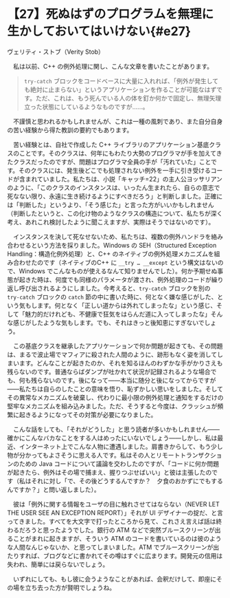 # 【27】死ぬはずのプログラムを無理に生かしておいてはいけない{#e27}

<div class="author">ヴェリティ・ストブ（Verity Stob）</div>

　私は以前、C++ の例外処理に関し、こんな文章を書いたことがあります。

> `try-catch` ブロックをコードベースに大量に入れれば、「例外が発生しても絶対に止まらない」というアプリケーションを作ることが可能なはずです。ただ、これは、もう死んでいる人の体を釘か何かで固定し、無理矢理立った状態にしているようなものですが……。

　不謹慎と思われるかもしれませんが、これは一種の風刺であり、また自分自身の苦い経験から得た教訓の要約でもあります。

　苦い経験とは、自社で作成した C++ ライブラリのアプリケーション基底クラスのことです。そのクラスは、何年にもわたり大勢のプログラマが手を加えてきたクラスだったのですが、問題はプログラマ全員の手が「汚れていた」ことです。そのクラスには、発生後どこでも処理されない例外を一手に引き受けるコードが含まれていました。私たちは、小説「キャッチ=22」の主人公ヨッサリアンのように、「このクラスのインスタンスは、いったん生まれたら、自らの意志で死なない限り、永遠に生き続けるようにすべきだろう」と判断しました。正確には「判断した」というより、「そう感じた」と言った方がいいかもしれません（判断したというと、この化け物のようなクラスの構造について、私たちが深く考え、あれこれ検討したように聞こえますが、実際はそうではないのです）。

　インスタンスを決して死なせないため、私たちは、複数の例外ハンドラを絡み合わせるという方法を採りました。Windows の SEH（Structured Exception Handling：構造化例外処理）と、C++ のネイティブの例外処理メカニズムを組み合わせたのです（ネイティブのC++ に `__try … __except` という構文はないので、Windows でこんなものが使えるなんて知りませんでした）。何か予期せぬ事態が起きた時は、何度でも同様のパラメータが渡され、例外処理のコードが繰り返し呼び出されるようにしました。今考えると、`try-catch` ブロックを別の `try-catch` ブロックの `catch` 節の中に書いた時に、何となく嫌な感じがした、という気もします。何となく「正しい道からは外れてしまったな」という感じ、そして「魅力的だけれども、不健康で狂気をはらんだ道に入ってしまったな」そんな感じがしたような気もします。でも、それはきっと後知恵にすぎないでしょう。

　この基底クラスを継承したアプリケーションで何か問題が起きても、その問題は、まるで波止場でマフィアに殺された人間のように、跡形もなく姿を消してしまいます。どんなことが起きたのか、それを知るほんのわずかな手がかりさえも残らないのです。普通ならばダンプが吐かれて状況が記録されるような場合でも、何も残らないのです。後になって&mdash;&mdash;本当に随分と後になってからですが&mdash;&mdash;私たちは自らのしたことの意味を悟り、恥ずかしい思いをしました。そしてその異常なメカニズムを破棄し、代わりに最小限の例外処理と通知をするだけの堅牢なメカニズムを組み込みました。ただ、そうすると今度は、クラッシュが頻繁に起きるようになってその対策が必要になりました。

　こんな話をしても、「それがどうした」と思う読者が多いかもしれません&mdash;&mdash;確かにこんなバカなことをする人はめったにいないでしょう&mdash;&mdash;しかし、私は最近、インターネット上でこんな人物に遭遇しました。肩書きからして、もう少し物が分かってもよさそうに思える人です。私はその人とリモートトランザクションのための Java コードについて議論を交わしたのですが、「コードに何か問題が起きたら、例外はその場で捕まえ、握りつぶせばいい」と彼は主張したのです（私はそれに対し「で、その後どうするんですか？　夕食のおかずにでもするんですか？」と問い返しました）。

　彼は「例外に関する情報をユーザの目に触れさせてはならない（NEVER LET THE USER SEE AN EXCEPTION REPORT）」それが UI デザイナーの掟だ、と言ってきました。すべてを大文字で打ったところから見て、これさえ言えば話は終わるだろうと思ったようでした。銀行の ATM などで突然ブルースクリーンが出ることがまれに起きますが、そういう ATM のコードを書いているのは彼のような人間なんじゃないか、と思ってしまいました。ATM でブルースクリーンが出たりすれば、ブログなどに書かれてその噂はすぐに広まります。開発元の信用は失われ、簡単には戻らないでしょう。

　いずれにしても、もし彼に会うようなことがあれば、会釈だけして、即座にその場を立ち去った方が賢明でしょうね。
